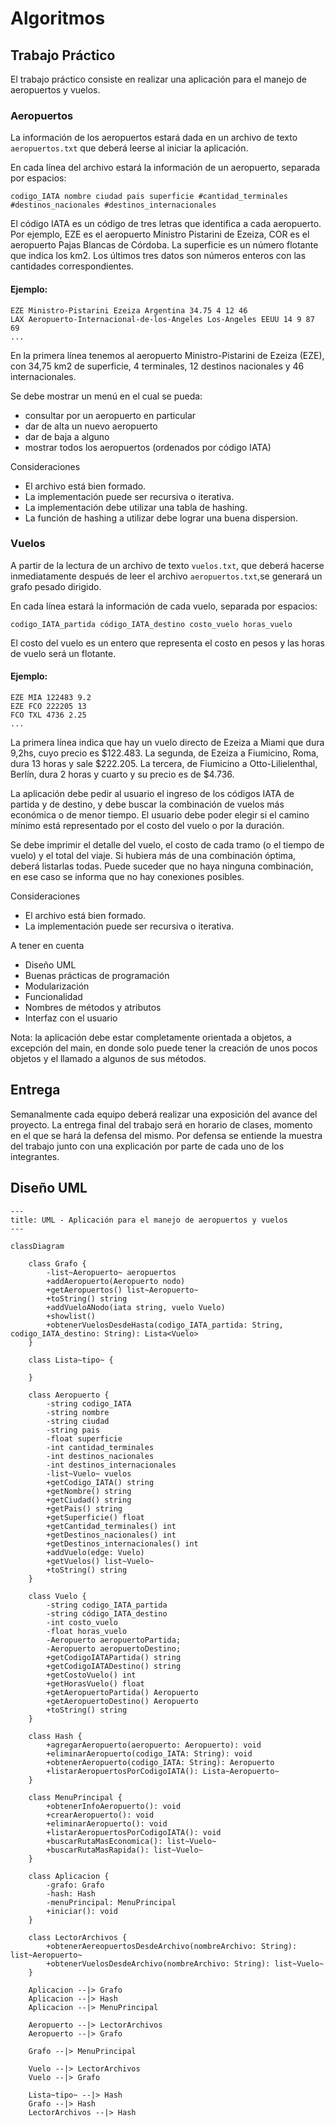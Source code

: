 # Algoritmos

## Trabajo Práctico

El trabajo práctico consiste en realizar una aplicación para el manejo de aeropuertos y
vuelos.

### Aeropuertos

La información de los aeropuertos estará dada en un archivo de texto `aeropuertos.txt` que
deberá leerse al iniciar la aplicación.

En cada línea del archivo estará la información de un aeropuerto, separada por espacios:

```
codigo_IATA nombre ciudad pais superficie #cantidad_terminales #destinos_nacionales #destinos_internacionales
```

El código IATA es un código de tres letras que identifica a cada aeropuerto. Por ejemplo, EZE es el aeropuerto Ministro
Pistarini de Ezeiza, COR es el aeropuerto Pajas Blancas de Córdoba. La superficie es un número flotante que indica los
km2. Los últimos tres datos son números enteros con las cantidades correspondientes.

#### Ejemplo:

```
EZE Ministro-Pistarini Ezeiza Argentina 34.75 4 12 46
LAX Aeropuerto-Internacional-de-los-Angeles Los-Angeles EEUU 14 9 87 69
...
```

En la primera línea tenemos al aeropuerto Ministro-Pistarini de Ezeiza (EZE), con 34,75 km2 de superficie, 4 terminales,
12 destinos nacionales y 46 internacionales.

Se debe mostrar un menú en el cual se pueda:

- consultar por un aeropuerto en particular
- dar de alta un nuevo aeropuerto
- dar de baja a alguno
- mostrar todos los aeropuertos (ordenados por código IATA)

Consideraciones

- El archivo está bien formado.
- La implementación puede ser recursiva o iterativa.
- La implementación debe utilizar una tabla de hashing.
- La función de hashing a utilizar debe lograr una buena dispersion.

### Vuelos

A partir de la lectura de un archivo de texto `vuelos.txt`, que deberá hacerse inmediatamente después de leer el
archivo `aeropuertos.txt`,se generará un grafo pesado dirigido.

En cada línea estará la información de cada vuelo, separada por espacios:

```
codigo_IATA_partida código_IATA_destino costo_vuelo horas_vuelo
```

El costo del vuelo es un entero que representa el costo en pesos y las horas de vuelo será un flotante.

#### Ejemplo:

```
EZE MIA 122483 9.2
EZE FCO 222205 13
FCO TXL 4736 2.25
...
```

La primera línea indica que hay un vuelo directo de Ezeiza a Miami que dura 9,2hs, cuyo precio es $122.483. La segunda,
de Ezeiza a Fiumicino, Roma, dura 13 horas y sale $222.205. La tercera, de Fiumicino a Otto-Lilielenthal, Berlín, dura 2
horas y cuarto y su precio es de $4.736.

La aplicación debe pedir al usuario el ingreso de los códigos IATA de partida y de destino, y debe buscar la combinación
de vuelos más económica o de menor tiempo. El usuario debe poder elegir si el camino mínimo está representado por el
costo del vuelo o por la duración.

Se debe imprimir el detalle del vuelo, el costo de cada tramo (o el tiempo de vuelo) y el total del viaje. Si hubiera
más de una combinación óptima, deberá listarlas todas. Puede suceder que no haya ninguna combinación, en ese caso se
informa que no hay conexiones posibles.

Consideraciones

- El archivo está bien formado.
- La implementación puede ser recursiva o iterativa.

A tener en cuenta

- Diseño UML
- Buenas prácticas de programación
- Modularización
- Funcionalidad
- Nombres de métodos y atributos
- Interfaz con el usuario

Nota: la aplicación debe estar completamente orientada a objetos, a excepción del main, en
donde solo puede tener la creación de unos pocos objetos y el llamado a algunos de sus
métodos.

## Entrega

Semanalmente cada equipo deberá realizar una exposición del avance del proyecto.
La entrega final del trabajo será en horario de clases, momento en el que se hará la defensa del mismo. Por defensa se
entiende la muestra del trabajo junto con una explicación por parte de cada uno de los integrantes.

## Diseño UML

```mermaid
---
title: UML - Aplicación para el manejo de aeropuertos y vuelos
---

classDiagram

    class Grafo {
        -list~Aeropuerto~ aeropuertos
        +addAeropuerto(Aeropuerto nodo)
        +getAeropuertos() list~Aeropuerto~
        +toString() string 
        +addVueloANodo(iata string, vuelo Vuelo)
        +showlist()
        +obtenerVuelosDesdeHasta(codigo_IATA_partida: String, codigo_IATA_destino: String): Lista<Vuelo>
    }
    
    class Lista~tipo~ {

    }

    class Aeropuerto {
        -string codigo_IATA 
        -string nombre 
        -string ciudad 
        -string pais 
        -float superficie 
        -int cantidad_terminales 
        -int destinos_nacionales 
        -int destinos_internacionales
        -list~Vuelo~ vuelos
        +getCodigo_IATA() string
        +getNombre() string
        +getCiudad() string
        +getPais() string
        +getSuperficie() float
        +getCantidad_terminales() int
        +getDestinos_nacionales() int
        +getDestinos_internacionales() int
        +addVuelo(edge: Vuelo)
        +getVuelos() list~Vuelo~
        +toString() string
    }

    class Vuelo {
        -string codigo_IATA_partida 
        -string código_IATA_destino 
        -int costo_vuelo 
        -float horas_vuelo
        -Aeropuerto aeropuertoPartida;
        -Aeropuerto aeropuertoDestino;
        +getCodigoIATAPartida() string 
        +getCodigoIATADestino() string 
        +getCostoVuelo() int 
        +getHorasVuelo() float
        +getAeropuertoPartida() Aeropuerto
        +getAeropuertoDestino() Aeropuerto
        +toString() string
    }
    
    class Hash {
        +agregarAeropuerto(aeropuerto: Aeropuerto): void
        +eliminarAeropuerto(codigo_IATA: String): void
        +obtenerAeropuerto(codigo_IATA: String): Aeropuerto
        +listarAeropuertosPorCodigoIATA(): Lista~Aeropuerto~
    }

    class MenuPrincipal {
        +obtenerInfoAeropuerto(): void
        +crearAeropuerto(): void
        +eliminarAeropuerto(): void
        +listarAeropuertosPorCodigoIATA(): void
        +buscarRutaMasEconomica(): list~Vuelo~
        +buscarRutaMasRapida(): list~Vuelo~
    }
    
    class Aplicacion {
        -grafo: Grafo
        -hash: Hash
        -menuPrincipal: MenuPrincipal
        +iniciar(): void
    }
    
    class LectorArchivos {
        +obtenerAereopuertosDesdeArchivo(nombreArchivo: String): list~Aeropuerto~
        +obtenerVuelosDesdeArchivo(nombreArchivo: String): list~Vuelo~
    }

    Aplicacion --|> Grafo
    Aplicacion --|> Hash
    Aplicacion --|> MenuPrincipal
		
    Aeropuerto --|> LectorArchivos
    Aeropuerto --|> Grafo
    
    Grafo --|> MenuPrincipal
    
    Vuelo --|> LectorArchivos
    Vuelo --|> Grafo

    Lista~tipo~ --|> Hash
    Grafo --|> Hash
    LectorArchivos --|> Hash
```
